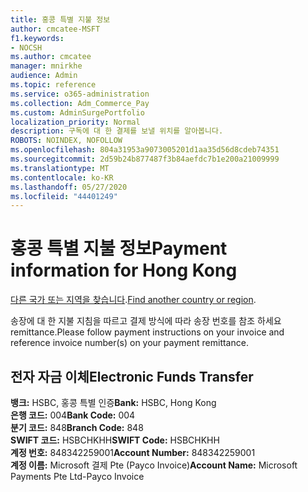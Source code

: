 ```yaml
---
title: 홍콩 특별 지불 정보
author: cmcatee-MSFT
f1.keywords:
- NOCSH
ms.author: cmcatee
manager: mnirkhe
audience: Admin
ms.topic: reference
ms.service: o365-administration
ms.collection: Adm_Commerce_Pay
ms.custom: AdminSurgePortfolio
localization_priority: Normal
description: 구독에 대 한 결제를 보낼 위치를 알아봅니다.
ROBOTS: NOINDEX, NOFOLLOW
ms.openlocfilehash: 804a31953a9073005201d1aa35d56d8cdeb74351
ms.sourcegitcommit: 2d59b24b877487f3b84aefdc7b1e200a21009999
ms.translationtype: MT
ms.contentlocale: ko-KR
ms.lasthandoff: 05/27/2020
ms.locfileid: "44401249"
---
```

# <a name="payment-information-for-hong-kong"></a><span data-ttu-id="9248d-103">홍콩 특별 지불 정보</span><span class="sxs-lookup"><span data-stu-id="9248d-103">Payment information for Hong Kong</span></span>

<span data-ttu-id="9248d-104">[다른 국가 또는 지역을 찾습니다](../billing-and-payments/pay-for-your-subscription.md).</span><span class="sxs-lookup"><span data-stu-id="9248d-104">[Find another country or region](../billing-and-payments/pay-for-your-subscription.md).</span></span>

<span data-ttu-id="9248d-105">송장에 대 한 지불 지침을 따르고 결제 방식에 따라 송장 번호를 참조 하세요 remittance.</span><span class="sxs-lookup"><span data-stu-id="9248d-105">Please follow payment instructions on your invoice and reference invoice number(s) on your payment remittance.</span></span>

## <a name="electronic-funds-transfer"></a><span data-ttu-id="9248d-106">전자 자금 이체</span><span class="sxs-lookup"><span data-stu-id="9248d-106">Electronic Funds Transfer</span></span>

<span data-ttu-id="9248d-107">**뱅크:** HSBC, 홍콩 특별 인증</span><span class="sxs-lookup"><span data-stu-id="9248d-107">**Bank:** HSBC, Hong Kong</span></span>  
<span data-ttu-id="9248d-108">**은행 코드:** 004</span><span class="sxs-lookup"><span data-stu-id="9248d-108">**Bank Code:** 004</span></span>  
<span data-ttu-id="9248d-109">**분기 코드:** 848</span><span class="sxs-lookup"><span data-stu-id="9248d-109">**Branch Code:** 848</span></span>  
<span data-ttu-id="9248d-110">**SWIFT 코드:** HSBCHKHH</span><span class="sxs-lookup"><span data-stu-id="9248d-110">**SWIFT Code:** HSBCHKHH</span></span>  
<span data-ttu-id="9248d-111">**계정 번호:** 848342259001</span><span class="sxs-lookup"><span data-stu-id="9248d-111">**Account Number:** 848342259001</span></span>    
<span data-ttu-id="9248d-112">**계정 이름:** Microsoft 결제 Pte (Payco Invoice)</span><span class="sxs-lookup"><span data-stu-id="9248d-112">**Account Name:** Microsoft Payments Pte Ltd-Payco Invoice</span></span>